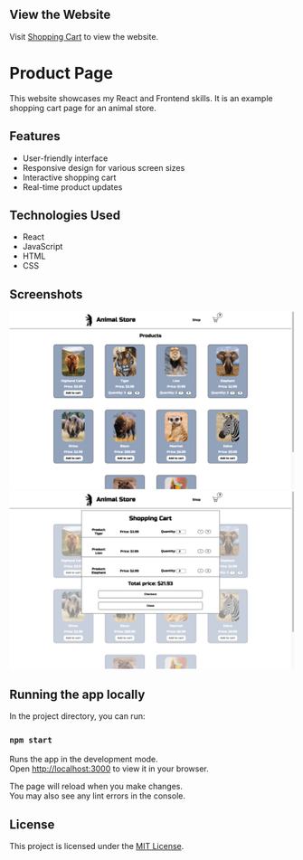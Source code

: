 ## View the Website

Visit [Shopping Cart](https://shopping-cart-vhkl.onrender.com) to view the website.

# Product Page

This website showcases my React and Frontend skills. It is an example shopping cart page for an animal store.

## Features

-   User-friendly interface
-   Responsive design for various screen sizes
-   Interactive shopping cart
-   Real-time product updates

## Technologies Used

-   React
-   JavaScript
-   HTML
-   CSS

## Screenshots

![Screenshot 1](/src/img/shopping-cart-preview1.png)
![Screenshot 2](/src/img/shopping-cart-preview2.png)

## Running the app locally

In the project directory, you can run:

### `npm start`

Runs the app in the development mode.\
Open [http://localhost:3000](http://localhost:3000) to view it in your browser.

The page will reload when you make changes.\
You may also see any lint errors in the console.

## License

This project is licensed under the [MIT License](LICENSE).
